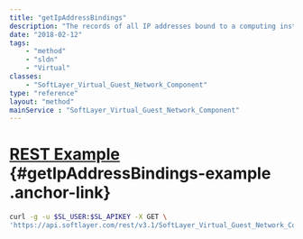 ```yaml
---
title: "getIpAddressBindings"
description: "The records of all IP addresses bound to a computing instance's network component."
date: "2018-02-12"
tags:
    - "method"
    - "sldn"
    - "Virtual"
classes:
    - "SoftLayer_Virtual_Guest_Network_Component"
type: "reference"
layout: "method"
mainService : "SoftLayer_Virtual_Guest_Network_Component"
---
```


# [REST Example](#getIpAddressBindings-example) <a href="/article/rest/"><i class="fas fa-question"></i></a> {#getIpAddressBindings-example .anchor-link} 
```bash
curl -g -u $SL_USER:$SL_APIKEY -X GET \
'https://api.softlayer.com/rest/v3.1/SoftLayer_Virtual_Guest_Network_Component/{SoftLayer_Virtual_Guest_Network_ComponentID}/getIpAddressBindings'
```
